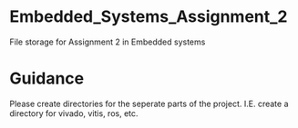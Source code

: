 # Embedded_Systems_Assignment_2
File storage for Assignment 2 in Embedded systems

# Guidance
Please create directories for the seperate parts of the project. I.E. create a directory for vivado, vitis, ros, etc. 
